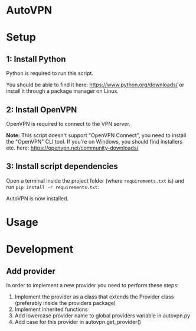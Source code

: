# AutoVPN

# Setup

## 1: Install Python

Python is required to run this script.

You should be able to find it here: https://www.python.org/downloads/
or install it through a package manager on Linux.

## 2: Install OpenVPN

OpenVPN is required to connect to the VPN server.

**Note:** This script doesn't support "OpenVPN Connect", you need to install 
the "OpenVPN" CLI tool.
If you're on Windows, you should find installers etc. here: 
https://openvpn.net/community-downloads/

## 3: Install script dependencies

Open a terminal inside the project folder (where `requirements.txt` is)
and run `pip install -r requirements.txt`.

AutoVPN is now installed.

# Usage

# Development

## Add provider
In order to implement a new provider you need to perform these steps:
1. Implement the provider as a class that extends the Provider class (preferably inside the providers package)
2. Implement inherited functions
3. Add lowercase provider name to global providers variable in autovpn.py
4. Add case for this provider in autovpn.get_provider()
